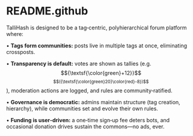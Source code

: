 # README.github
TalliHash is designed to be a tag‑centric, polyhierarchical forum platform where:

•	**Tags form communities:** posts live in multiple tags at once, eliminating crossposts.

•	**Transparency is default:** votes are shown as tallies (e.g. $${\textsf{\color{green}+12}}$$<sub>$$({\textsf{\color{green}20}\color{red}-8})$$</sub>), moderation actions are logged, and rules are community‑ratified.

•	**Governance is democratic:** admins maintain structure (tag creation, hierarchy), while communities set and evolve their own rules.

•	**Funding is user‑driven:** a one‑time sign‑up fee deters bots, and occasional donation drives sustain the commons—no ads, ever.
